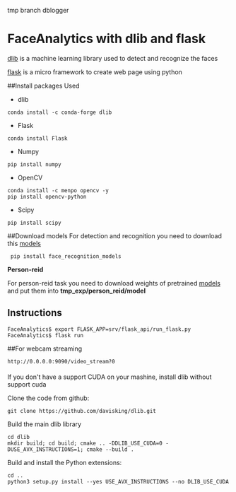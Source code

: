 tmp branch dblogger

# FaceAnalytics with dlib and flask
[dlib](http://dlib.net/) is a machine learning library used to detect and recognize the faces

[flask](http://flask.pocoo.org/) is a micro framework to create web page using python

##Install packages Used
* dlib
```
conda install -c conda-forge dlib
```


* Flask
```
conda install Flask
```

* Numpy
```
pip install numpy
```

* OpenCV
```
conda install -c menpo opencv -y
pip install opencv-python
```

* Scipy
```
pip install scipy
```

##Download models
For detection and recognition you need to download this [models](https://drive.google.com/drive/folders/1PO1zneiefNjcNdf9PZz-2Y2a7ns8umxe?usp=sharing)
```
 pip install face_recognition_models
```

<b> Person-reid </b>

For person-reid task you need to download weights of pretrained [models](https://drive.google.com/drive/folders/1F09uLEfc_QeAUHkw22BDFsPWjsLyrG6Q?usp=sharing) 
and put them into <b> tmp_exp/person_reid/model  </b>

## Instructions
```
FaceAnalytics$ export FLASK_APP=srv/flask_api/run_flask.py
FaceAnalytics$ flask run
```
##For webcam streaming
```
http://0.0.0.0:9090/video_stream?0
```

#### 
If you don't have a support CUDA on your mashine, install dlib without support cuda

Clone the code from github:
```
git clone https://github.com/davisking/dlib.git
```
Build the main dlib library
```
cd dlib
mkdir build; cd build; cmake .. -DDLIB_USE_CUDA=0 -DUSE_AVX_INSTRUCTIONS=1; cmake --build .
```
Build and install the Python extensions:
```
cd ..
python3 setup.py install --yes USE_AVX_INSTRUCTIONS --no DLIB_USE_CUDA
```
